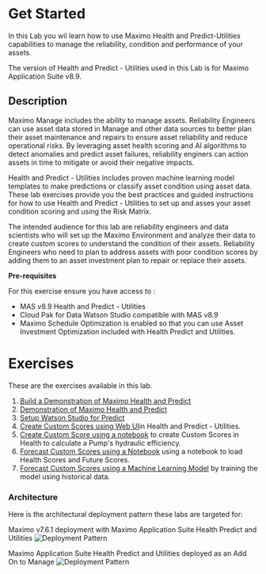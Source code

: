 # Get Started
In this Lab you wil learn how to use Maximo Health and Predict-Utilities capabilities to manage the reliability, condition and performance of your assets.

The version of Health and Predict - Utilities used in this Lab is for Maximo Application Suite v8.9.

## Description

Maximo Manage includes the ability to manage assets.  Reliability Engineers can use asset data stored in Manage and other data sources to better plan their asset
maintenance and repairs to ensure asset reliability and reduce operational risks.  By leveraging asset health scoring and AI algorithms to detect anomalies and predict asset failures, reliability enginers can action assets in time to mitigate or avoid their negative impacts. 

Health and Predict - Utilities includes proven  machine learning model templates to make predictions or classify asset condition 
using asset data.  These lab exercises provide you the best practices and guided instructions for how to use Health and 
Predict - Utilities to set up and asses your asset condition scoring and using the Risk Matrix.

The intended audience for this lab are reliability engineers and data scientists who will set up the Maximo Environment and  analyze their 
data to create custom scores to understand the condition of their assets.  Reliability Engineers who need to plan to address 
assets with poor condition scores by adding them to an asset investment plan to repair or replace their assets.


**Pre-requisites**

For this exercise ensure you have access to :

- MAS v8.9  Health and Predict - Utilities   
- Cloud Pak for Data Watson Studio compatible with MAS v8.9
- Maximo Schedule Optimization is enabled so that you can use Asset Investment Optimization included with Health Predict and Utilities.

# Exercises

These are the exercises available in this lab.

1. [Build a Demonstration of Maximo Health and Predict](build_demo.md)
2. [Demonstration of Maximo Health and Predict ](setup_watson_studio.md)
3. [Setup Watson Studio for Predict](setup_watson_studio.md)
4. [Create Custom Scores using Web UI](asset_scores.md)in Health and Predict - Utilities.
5. [Create Custom Score using a notebook](utilities_pump_score_notebook.md)  to create Custom Scores in Health to calculate a Pump's hydraulic efficiency.
6. [Forecast Custom Scores using a Notebook](utilities_st_futurescore_demo_notebook.md) using a notebook to load Health Scores and Future Scores.
7. [Forecast Custom Scores using a Machine Learning Model](utilities_st_futurescore_using_wml_model.md) by training the model using historical data.

### Architecture

Here is the architectural deployment pattern these labs are targeted for:

Maximo v7.6.1 deployment with Maximo Application Suite Health Predict and Utilities
![Deployment Pattern](/img/apm_8.7/EAMbase_architecture.png)

Maximo Application Suite Health Predict and Utilities deployed as an Add On to Manage 
![Deployment Pattern](/img/apm_8.7/ManageBase_architecture.png)


